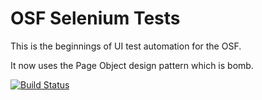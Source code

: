 # OSF Selenium Tests

This is the beginnings of UI test automation for the OSF.

It now uses the Page Object design pattern which is bomb.

[![Build Status](https://travis-ci.org/cos-qa/osf-selenium-tests.svg?branch=master)](https://travis-ci.org/cos-qa/osf-selenium-tests)

